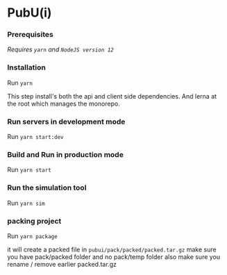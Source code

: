 # PubU(i)

### Prerequisites
*Requires `yarn` and `NodeJS version 12`*

### Installation 
Run `yarn`

This step install's both the api and client side dependencies. And lerna at the root which manages the monorepo. 

### Run servers in development mode
Run `yarn start:dev`

### Build and Run in production mode
Run `yarn start`

### Run the simulation tool
Run `yarn sim`

### packing project
Run `yarn package`

it will create a packed file in `pubui/pack/packed/packed.tar.gz`
make sure you have pack/packed folder and no pack/temp folder
also make sure you rename / remove earlier packed.tar.gz

